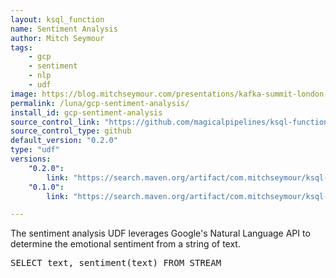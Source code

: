 ```yaml
---
layout: ksql_function
name: Sentiment Analysis
author: Mitch Seymour
tags:
    - gcp
    - sentiment
    - nlp
    - udf
image: https://blog.mitchseymour.com/presentations/kafka-summit-london-2019/slides/images/google-cloud-logo.png
permalink: /luna/gcp-sentiment-analysis/
install_id: gcp-sentiment-analysis
source_control_link: "https://github.com/magicalpipelines/ksql-functions/tree/master/udf/sentiment-analysis"
source_control_type: github
default_version: "0.2.0"
type: "udf"
versions:
    "0.2.0":
        link: "https://search.maven.org/artifact/com.mitchseymour/ksql-udf-sentiment-analysis/0.2.0/jar"
    "0.1.0":
        link: "https://search.maven.org/artifact/com.mitchseymour/ksql-udf-sentiment-analysis/0.1.0/jar"

---
```


The sentiment analysis UDF leverages Google's Natural Language API to determine the emotional sentiment
from a string of text.

<pre>
SELECT text, sentiment(text) FROM STREAM
</pre>
